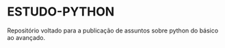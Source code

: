# ESTUDO-PYTHON
Repositório voltado para a publicação de assuntos sobre python do básico ao avançado.
